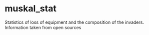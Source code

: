 # muskal_stat
 Statistics of loss of equipment and the composition of the invaders. Information taken from open sources
